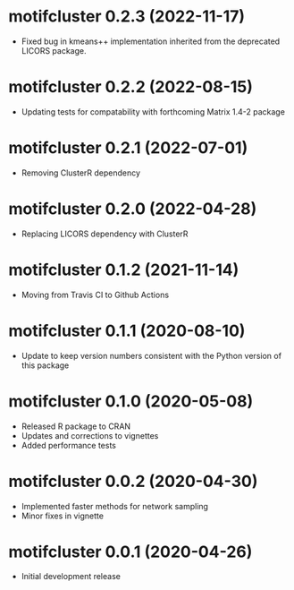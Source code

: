# motifcluster 0.2.3 (2022-11-17)

- Fixed bug in kmeans++ implementation inherited from the
  deprecated LICORS package.

# motifcluster 0.2.2 (2022-08-15)

- Updating tests for compatability with forthcoming Matrix 1.4-2 package

# motifcluster 0.2.1 (2022-07-01)

- Removing ClusterR dependency

# motifcluster 0.2.0 (2022-04-28)

- Replacing LICORS dependency with ClusterR

# motifcluster 0.1.2 (2021-11-14)

- Moving from Travis CI to Github Actions

# motifcluster 0.1.1 (2020-08-10)

- Update to keep version numbers consistent with the Python version of this package

# motifcluster 0.1.0 (2020-05-08)

- Released R package to CRAN
- Updates and corrections to vignettes
- Added performance tests

# motifcluster 0.0.2 (2020-04-30)

- Implemented faster methods for network sampling
- Minor fixes in vignette

# motifcluster 0.0.1 (2020-04-26)

- Initial development release
